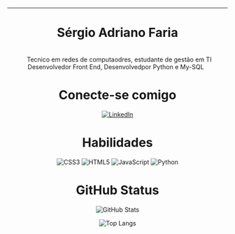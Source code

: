 <hr>
<div align =center><h1>Sérgio Adriano Faria </h1> 

<br> &nbsp;
Tecnico em redes de computaodres, estudante de gestão em TI 
Desenvolvedor Front End, Desenvolvedpor Python e My-SQL &nbsp;<br>


# Conecte-se comigo

[![LinkedIn](https://img.shields.io/badge/LinkedIn-000?style=for-the-badge&logo=linkedin&logoColor=0E76A8)](https://www.linkedin.com/in/sergio-adriao-faria-7968082b/)

# Habilidades
![CSS3](https://img.shields.io/badge/css3-%231572B6.svg?style=for-the-badge&logo=css3&logoColor=white)
![HTML5](https://img.shields.io/badge/html5-%23E34F26.svg?style=for-the-badge&logo=html5&logoColor=white) 
![JavaScript](https://img.shields.io/badge/javascript-%23323330.svg?style=for-the-badge&logo=javascript&logoColor=%23F7DF1E) 
![Python](https://img.shields.io/badge/python-3670A0?style=for-the-badge&logo=python&logoColor=ffdd54) 


# GitHub Status
![GitHub Stats](https://github-readme-stats.vercel.app/api?username=sergiodeveloper12&count_privete=true)




![Top Langs](https://github-readme-stats.vercel.app/api/top-langs/?username=sergiodeveloper12&layout=compact)



 
  
